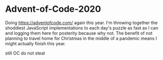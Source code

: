 # Advent-of-Code-2020
Doing https://adventofcode.com/ again this year.  I'm throwing together the shoddiest JavaScript implementations to each day's puzzle as fast as I can and logging them here for posterity because why not.  The benefit of not planning to travel home for Christmas in the middle of a pandemic means I might actually finish this year.

still OC do not steal
